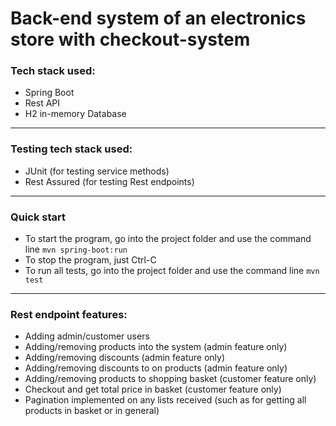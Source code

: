# Back-end system of an electronics store with checkout-system
### Tech stack used:
- Spring Boot
- Rest API
- H2 in-memory Database
---
### Testing tech stack used:
- JUnit (for testing service methods)
- Rest Assured (for testing Rest endpoints)
---
### Quick start
- To start the program, go into the project folder and use the command line `mvn spring-boot:run`
- To stop the program, just Ctrl-C
- To run all tests, go into the project folder and use the command line `mvn test`
---
### Rest endpoint features:
- Adding admin/customer users
- Adding/removing products into the system (admin feature only)
- Adding/removing discounts (admin feature only)
- Adding/removing discounts to on products (admin feature only)
- Adding/removing products to shopping basket (customer feature only)
- Checkout and get total price in basket (customer feature only)
- Pagination implemented on any lists received (such as for getting all products in basket or in general)
